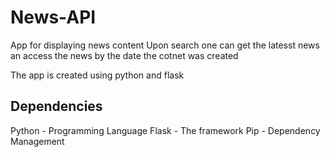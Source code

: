 # News-API
App  for displaying news content 
Upon search one can get the latesst news  an access the news by the date the cotnet was created 

The app is created using python and flask 
## Dependencies
Python - Programming Language
Flask - The framework 
Pip - Dependency Management
